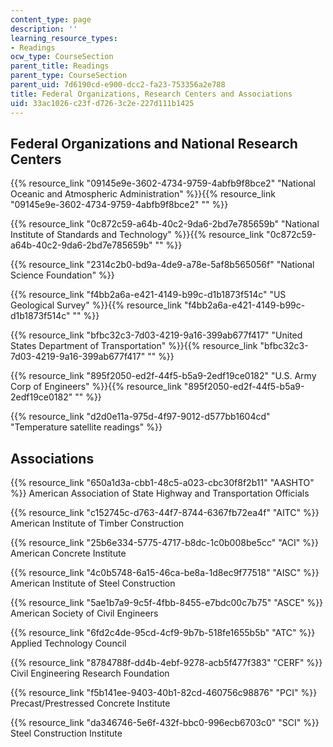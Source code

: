 ```yaml
---
content_type: page
description: ''
learning_resource_types:
- Readings
ocw_type: CourseSection
parent_title: Readings
parent_type: CourseSection
parent_uid: 7d6190cd-e900-dcc2-fa23-753356a2e788
title: Federal Organizations, Research Centers and Associations
uid: 33ac1026-c23f-d726-3c2e-227d111b1425
---
```


Federal Organizations and National Research Centers
---------------------------------------------------

{{% resource_link "09145e9e-3602-4734-9759-4abfb9f8bce2" "National Oceanic and Atmospheric Administration" %}}{{% resource_link "09145e9e-3602-4734-9759-4abfb9f8bce2" "" %}}

{{% resource_link "0c872c59-a64b-40c2-9da6-2bd7e785659b" "National Institute of Standards and Technology" %}}{{% resource_link "0c872c59-a64b-40c2-9da6-2bd7e785659b" "" %}}

{{% resource_link "2314c2b0-bd9a-4de9-a78e-5af8b565056f" "National Science Foundation" %}}

{{% resource_link "f4bb2a6a-e421-4149-b99c-d1b1873f514c" "US Geological Survey" %}}{{% resource_link "f4bb2a6a-e421-4149-b99c-d1b1873f514c" "" %}}

{{% resource_link "bfbc32c3-7d03-4219-9a16-399ab677f417" "United States Department of Transportation" %}}{{% resource_link "bfbc32c3-7d03-4219-9a16-399ab677f417" "" %}}

{{% resource_link "895f2050-ed2f-44f5-b5a9-2edf19ce0182" "U.S. Army Corp of Engineers" %}}{{% resource_link "895f2050-ed2f-44f5-b5a9-2edf19ce0182" "" %}}

{{% resource_link "d2d0e11a-975d-4f97-9012-d577bb1604cd" "Temperature satellite readings" %}}

Associations
------------

{{% resource_link "650a1d3a-cbb1-48c5-a023-cbc30f8f2b11" "AASHTO" %}} American Association of State Highway and Transportation Officials

{{% resource_link "c152745c-d763-44f7-8744-6367fb72ea4f" "AITC" %}} American Institute of Timber Construction

{{% resource_link "25b6e334-5775-4717-b8dc-1c0b008be5cc" "ACI" %}} American Concrete Institute

{{% resource_link "4c0b5748-6a15-46ca-be8a-1d8ec9f77518" "AISC" %}} American Institute of Steel Construction

{{% resource_link "5ae1b7a9-9c5f-4fbb-8455-e7bdc00c7b75" "ASCE" %}} American Society of Civil Engineers

{{% resource_link "6fd2c4de-95cd-4cf9-9b7b-518fe1655b5b" "ATC" %}} Applied Technology Council

{{% resource_link "8784788f-dd4b-4ebf-9278-acb5f477f383" "CERF" %}} Civil Engineering Research Foundation

{{% resource_link "f5b141ee-9403-40b1-82cd-460756c98876" "PCI" %}} Precast/Prestressed Concrete Institute

{{% resource_link "da346746-5e6f-432f-bbc0-996ecb6703c0" "SCI" %}} Steel Construction Institute